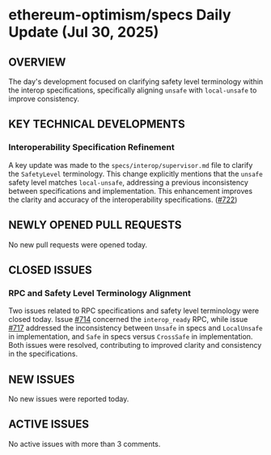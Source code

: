 # ethereum-optimism/specs Daily Update (Jul 30, 2025)
## OVERVIEW 
The day's development focused on clarifying safety level terminology within the interop specifications, specifically aligning `unsafe` with `local-unsafe` to improve consistency.

## KEY TECHNICAL DEVELOPMENTS

### Interoperability Specification Refinement
A key update was made to the `specs/interop/supervisor.md` file to clarify the `SafetyLevel` terminology. This change explicitly mentions that the `unsafe` safety level matches `local-unsafe`, addressing a previous inconsistency between specifications and implementation. This enhancement improves the clarity and accuracy of the interoperability specifications. ([#722](https://github.com/ethereum-optimism/specs/pull/722))

## NEWLY OPENED PULL REQUESTS
No new pull requests were opened today.

## CLOSED ISSUES

### RPC and Safety Level Terminology Alignment
Two issues related to RPC specifications and safety level terminology were closed today. Issue [#714](https://github.com/ethereum-optimism/specs/issues/714) concerned the `interop_ready` RPC, while issue [#717](https://github.com/ethereum-optimism/specs/issues/717) addressed the inconsistency between `Unsafe` in specs and `LocalUnsafe` in implementation, and `Safe` in specs versus `CrossSafe` in implementation. Both issues were resolved, contributing to improved clarity and consistency in the specifications.

## NEW ISSUES
No new issues were reported today.

## ACTIVE ISSUES
No active issues with more than 3 comments.